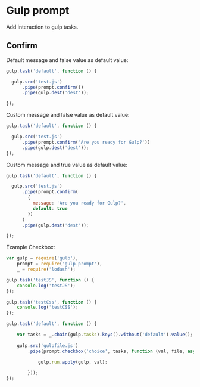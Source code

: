 # Gulp prompt

Add interaction to gulp tasks.

## Confirm

Default message and false value as default value:
```javascript
gulp.task('default', function () {

  gulp.src('test.js')
      .pipe(prompt.confirm())
      .pipe(gulp.dest('dest'));

});
```

Custom message and false value as default value:
```javascript
gulp.task('default', function () {

  gulp.src('test.js')
      .pipe(prompt.confirm('Are you ready for Gulp?'))
      .pipe(gulp.dest('dest'));
});
```

Custom message and true value as default value:
```javascript
gulp.task('default', function () {

  gulp.src('test.js')
      .pipe(prompt.confirm(
        {
          message: 'Are you ready for Gulp?',
          default: true
        })
      )
      .pipe(gulp.dest('dest'));

});
```

Example Checkbox:
```javascript
var gulp = require('gulp'),
    prompt = require('gulp-prompt'),
    _ = require('lodash');

gulp.task('testJS', function () {
    console.log('testJS');
});

gulp.task('testCss', function () {
    console.log('testCSS');
});

gulp.task('default', function () {

    var tasks = _.chain(gulp.tasks).keys().without('default').value();
    
    gulp.src('gulpfile.js')
        .pipe(prompt.checkbox('choice', tasks, function (val, file, async) {
            
            gulp.run.apply(gulp, val);

        }));
});
```
